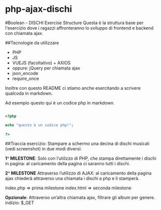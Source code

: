 # php-ajax-dischi

#Boolean - DISCHI Exercise Structure
Questa è la struttura base per l'esercizio dove i ragazzi affronteranno lo sviluppo di frontend e backend con chiamata ajax.

##Tecnologie da utilizzare

- PHP
- JS
- VUEJS (facoltativo) + AXIOS
- oppure: jQuery per chiamata ajax
- json_encode
- require_once

Inoltre con questo README ci stiamo anche esercitando a scrivere qualcoda in markdown.

Ad esempio questo qui è un codice php in markdown.

```php

<?php 

echo "questo è un codice php!";
    
?> 
```

##Traccia esercizio:
Stampare a schermo una decina di dischi musicali (vedi screenshot) in due modi diversi:

**1^ MILESTONE**: Solo con l’utilizzo di PHP, che stampa direttamente i dischi in pagina: al caricamento della pagina ci saranno tutti i dischi.

**2^ MILESTONE** Attraverso l’utilizzo di AJAX: al caricamento della pagina ajax chiederà attraverso una chiamata i dischi a php e li stamperà.

index.php => prima milestone
index.html => seconda milestone

**Opzionale**: Attraverso un’altra chiamata ajax, filtrare gli album per genere. indizio: $_GET

